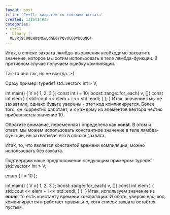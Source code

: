 ```yaml
---
layout: post
title: 'C++11: хитрости со списком захвата'
created: 1316414937
categories:
- c++11
- !binary |-
  0LvRj9C80LHQtNCwLdGE0YPQvdC60YbQuNC4
---
```

<!--break-->
Итак, в списке захвата лямбда-выражения необходимо захватить значение, которое мы хотим использовать в теле лямбда-функции. В противном случае получаем ошибку компиляции.

Так-то оно так, но не всегда. :-)

Сразу пример:
<cpp>
typedef std::vector< int > V;

int main() {
    V v{ 1, 2, 3 };
    const int i = 10;
    boost::range::for_each( v, []( const int elem ) {
                                   std::cout << elem + i << std::endl;
                               } );
}
</cpp>
Итак, значение <strong>i</strong> мы не захватили, однако будьте уверены - этот код компилируется. Более того, он корректно работает, и к каждому из элементов вектора честно прибавляется значение 10.

Обратите внимание, переменная <strong>i</strong> определена как <strong>const</strong>. В этом и ответ: мы можем использовать константное значение в теле лямбда-функции, не захватывая его в списке захвата.

Итак, то, что является константой времени компиляции, можно использовать без захвата.

Подтвердим наше предположение следующим примером:
<cpp>
typedef std::vector< int > V;

enum { i = 10 };

int main() {
    V v{ 1, 2, 3 };
    boost::range::for_each( v, []( const int elem ) {
                                   std::cout << elem + i << std::endl;
                               } );
}
</cpp>
Итак, используем значение из <strong>enum</strong>, то есть константу времени компиляции. И опять, уверяю вас, код компилируется и работает правильно, хотя список захвата остаётся пустым.
